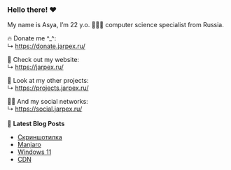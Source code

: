 ### Hello there! ❤️
My name is Asya, I’m 22 y.o. 👩🏻‍💻 computer science specialist from Russia.

🔥 Donate me ^_^:  
 ↳ https://donate.jarpex.ru/

🌸 Check out my website:  
↳ https://jarpex.ru/

🌱 Look at my other projects:  
↳ https://projects.jarpex.ru/

👧🏻 And my social networks:  
↳ https://social.jarpex.ru/
<br/>
<br/>
📕 **Latest Blog Posts**
<!-- BLOG-POST-LIST:START -->
- [Скриншотилка](https://blog.jarpex.ru/skrinshotilka/)
- [Manjaro](https://blog.jarpex.ru/manjaro/)
- [Windows 11](https://blog.jarpex.ru/windows-11/)
- [CDN](https://blog.jarpex.ru/cdn/)
<!-- BLOG-POST-LIST:END -->